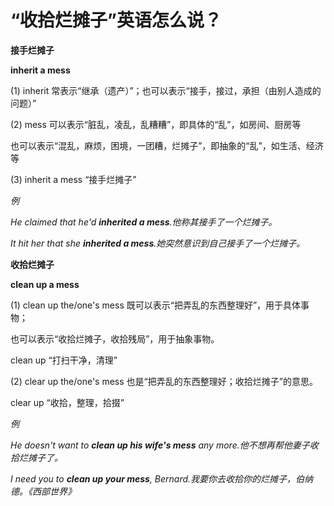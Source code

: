 # “收拾烂摊子”英语怎么说？

**接手烂摊子**

**inherit a mess**

(1) inherit 常表示“继承（遗产）”；也可以表示“接手，接过，承担（由别人造成的问题）”

(2) mess 可以表示“脏乱，凌乱，乱糟糟”，即具体的“乱”，如房间、厨房等

也可以表示“混乱，麻烦，困境，一团糟，烂摊子”，即抽象的“乱”，如生活、经济等

(3) inherit a mess “接手烂摊子”

_例_

_He claimed that he'd **inherited a mess**.他称其接手了一个烂摊子。_

_It hit her that she **inherited a mess**.她突然意识到自己接手了一个烂摊子。_

**收拾烂摊子**

**clean up a mess**

(1) clean up the/one's mess 既可以表示“把弄乱的东西整理好”，用于具体事物；

也可以表示“收拾烂摊子，收拾残局”，用于抽象事物。

clean up “打扫干净，清理”

(2) clear up the/one's mess 也是“把弄乱的东西整理好；收拾烂摊子”的意思。

clear up “收拾，整理，拾掇”

_例_

_He doesn't want to **clean up his wife's mess** any more.他不想再帮他妻子收拾烂摊子了。_

_I need you to **clean up your mess**, Bernard.我要你去收拾你的烂摊子，伯纳德。《西部世界》_
